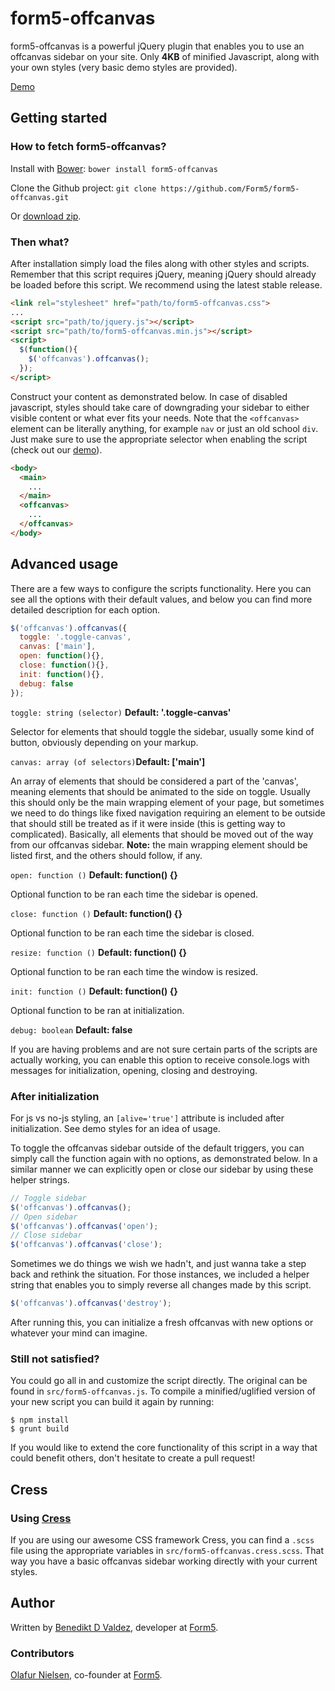 form5-offcanvas
===============

form5-offcanvas is a powerful jQuery plugin that enables you to use an
offcanvas sidebar on your site. Only **4KB** of minified
Javascript, along with your own styles (very basic demo styles are provided).

[Demo](http://form5.github.io/form5-offcanvas/)

## Getting started

### How to fetch form5-offcanvas?

Install with [Bower](http://bower.io): `bower install form5-offcanvas`

Clone the Github project: `git clone https://github.com/Form5/form5-offcanvas.git`

Or [download zip](https://github.com/Form5/form5-offcanvas/archive/master.zip).

### Then what?

After installation simply load the files along with other styles and scripts.
Remember that this script requires jQuery, meaning jQuery should already be
loaded before this script. We recommend using the latest stable release.

```html
<link rel="stylesheet" href="path/to/form5-offcanvas.css">
...
<script src="path/to/jquery.js"></script>
<script src="path/to/form5-offcanvas.min.js"></script>
<script>
  $(function(){
    $('offcanvas').offcanvas();
  });
</script>
```

Construct your content as demonstrated below. In case of disabled javascript,
styles should take care of downgrading your sidebar to either visible content
or what ever fits your needs. Note that the `<offcanvas>` element can be
literally anything, for example `nav` or just an old school `div`. Just make
sure to use the appropriate selector when enabling the script (check out our
[demo](http://form5.github.io/form5-offcanvas/)).

```html
<body>
  <main>
    ...
  </main>
  <offcanvas>
    ...
  </offcanvas>
</body>
```

## Advanced usage

There are a few ways to configure the scripts functionality. Here you can see
all the options with their default values, and below you can find more
detailed description for each option.

```javascript
$('offcanvas').offcanvas({
  toggle: '.toggle-canvas',
  canvas: ['main'],
  open: function(){},
  close: function(){},
  init: function(){},
  debug: false
});
```

`toggle: string (selector)` **Default: '.toggle-canvas'**

Selector for elements that should toggle the sidebar, usually some kind of
button, obviously depending on your markup.

`canvas: array (of selectors)`**Default: ['main']**

An array of elements that should be considered a part of the 'canvas', meaning
elements that should be animated to the side on toggle. Usually this should
only be the main wrapping element of your page, but sometimes we need to do
things like fixed navigation requiring an element to be outside that should
still be treated as if it were inside (this is getting way to complicated).
Basically, all elements that should be moved out of the way from our offcanvas
sidebar. **Note:** the main wrapping element should be listed first, and the
others should follow, if any.

`open: function ()` **Default: function() {}**

Optional function to be ran each time the sidebar is opened.

`close: function ()` **Default: function() {}**

Optional function to be ran each time the sidebar is closed.

`resize: function ()` **Default: function() {}**

Optional function to be ran each time the window is resized.

`init: function ()` **Default: function() {}**

Optional function to be ran at initialization.

`debug: boolean` **Default: false**

If you are having problems and are not sure certain parts of the scripts are
actually working, you can enable this option to receive console.logs with
messages for initialization, opening, closing and destroying.

### After initialization

For js vs no-js styling, an `[alive='true']` attribute is included after
initialization. See demo styles for an idea of usage.

To toggle the offcanvas sidebar outside of the default triggers, you can
simply call the function again with no options, as demonstrated below. In a
similar manner we can explicitly open or close our sidebar by using these
helper strings.

```javascript
// Toggle sidebar
$('offcanvas').offcanvas();
// Open sidebar
$('offcanvas').offcanvas('open');
// Close sidebar
$('offcanvas').offcanvas('close');
```

Sometimes we do things we wish we hadn't, and just wanna take a step back and
rethink the situation. For those instances, we included a helper string that
enables you to simply reverse all changes made by this script.

```javascript
$('offcanvas').offcanvas('destroy');
```

After running this, you can initialize a fresh offcanvas with new options
or whatever your mind can imagine.

### Still not satisfied?

You could go all in and customize the script directly. The original can be
found in `src/form5-offcanvas.js`. To compile a minified/uglified version of
your new script you can build it again by running:

```shell
$ npm install
$ grunt build
```

If you would like to extend the core functionality of this script in a way
that could benefit others, don't hesitate to create a pull request!

## Cress

### Using [Cress](http://github.com/Form5/Cress)

If you are using our awesome CSS framework Cress, you can find a `.scss` file
using the appropriate variables in `src/form5-offcanvas.cress.scss`. That way
you have a basic offcanvas sidebar working directly with your current styles.

## Author
Written by [Benedikt D Valdez](http://github.com/benediktvaldez), developer at
[Form5](http://www.form5.is).

### Contributors
[Olafur Nielsen](http://twitter.com/olafurnielsen), co-founder at
[Form5](http://www.form5.is).
